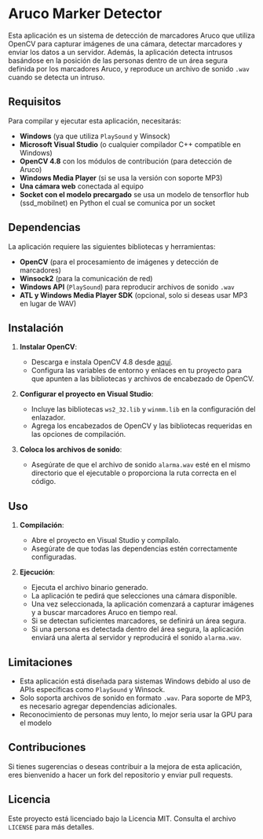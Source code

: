 # Aruco Marker Detector

Esta aplicación es un sistema de detección de marcadores Aruco que utiliza OpenCV para capturar imágenes de una cámara, detectar marcadores y enviar los datos a un servidor. Además, la aplicación detecta intrusos basándose en la posición de las personas dentro de un área segura definida por los marcadores Aruco, y reproduce un archivo de sonido `.wav` cuando se detecta un intruso.

## Requisitos

Para compilar y ejecutar esta aplicación, necesitarás:

- **Windows** (ya que utiliza `PlaySound` y Winsock)
- **Microsoft Visual Studio** (o cualquier compilador C++ compatible en Windows)
- **OpenCV 4.8** con los módulos de contribución (para detección de Aruco)
- **Windows Media Player** (si se usa la versión con soporte MP3)
- **Una cámara web** conectada al equipo
- **Socket con el modelo precargado** se usa un modelo de tensorflor hub (ssd_mobilnet) en Python el cual se comunica por un socket

## Dependencias

La aplicación requiere las siguientes bibliotecas y herramientas:

- **OpenCV** (para el procesamiento de imágenes y detección de marcadores)
- **Winsock2** (para la comunicación de red)
- **Windows API** (`PlaySound`) para reproducir archivos de sonido `.wav`
- **ATL y Windows Media Player SDK** (opcional, solo si deseas usar MP3 en lugar de WAV)

## Instalación

1. **Instalar OpenCV**:
   - Descarga e instala OpenCV 4.8 desde [aquí](https://opencv.org/releases/).
   - Configura las variables de entorno y enlaces en tu proyecto para que apunten a las bibliotecas y archivos de encabezado de OpenCV.

2. **Configurar el proyecto en Visual Studio**:
   - Incluye las bibliotecas `ws2_32.lib` y `winmm.lib` en la configuración del enlazador.
   - Agrega los encabezados de OpenCV y las bibliotecas requeridas en las opciones de compilación.

3. **Coloca los archivos de sonido**:
   - Asegúrate de que el archivo de sonido `alarma.wav` esté en el mismo directorio que el ejecutable o proporciona la ruta correcta en el código.

## Uso

1. **Compilación**:
   - Abre el proyecto en Visual Studio y compílalo.
   - Asegúrate de que todas las dependencias estén correctamente configuradas.

2. **Ejecución**:
   - Ejecuta el archivo binario generado.
   - La aplicación te pedirá que selecciones una cámara disponible.
   - Una vez seleccionada, la aplicación comenzará a capturar imágenes y a buscar marcadores Aruco en tiempo real.
   - Si se detectan suficientes marcadores, se definirá un área segura.
   - Si una persona es detectada dentro del área segura, la aplicación enviará una alerta al servidor y reproducirá el sonido `alarma.wav`.


## Limitaciones

- Esta aplicación está diseñada para sistemas Windows debido al uso de APIs específicas como `PlaySound` y Winsock.
- Solo soporta archivos de sonido en formato `.wav`. Para soporte de MP3, es necesario agregar dependencias adicionales.
- Reconocimiento de personas muy lento, lo mejor seria usar la GPU para el modelo

## Contribuciones

Si tienes sugerencias o deseas contribuir a la mejora de esta aplicación, eres bienvenido a hacer un fork del repositorio y enviar pull requests.

## Licencia

Este proyecto está licenciado bajo la Licencia MIT. Consulta el archivo `LICENSE` para más detalles.
